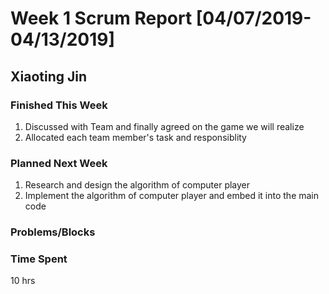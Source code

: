 # Week 1 Scrum Report [04/07/2019-04/13/2019]

## Xiaoting Jin

### Finished This Week
1. Discussed with Team and finally agreed on the game we will realize
2. Allocated each team member's task and responsiblity
### Planned Next Week
1. Research and design the algorithm of computer player
2. Implement the algorithm of computer player and embed it into the main code
### Problems/Blocks


### Time Spent
10 hrs
